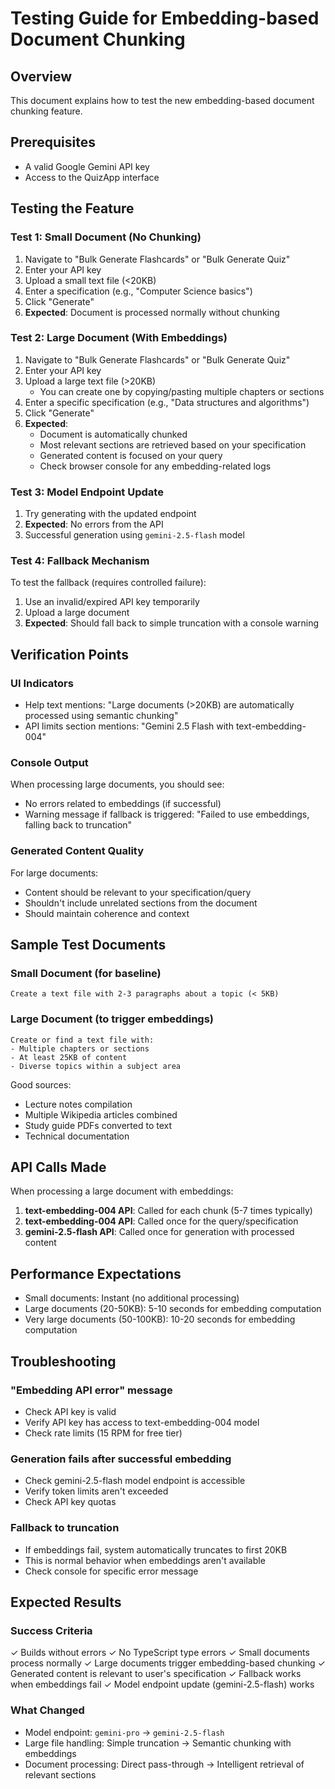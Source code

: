# Testing Guide for Embedding-based Document Chunking

## Overview
This document explains how to test the new embedding-based document chunking feature.

## Prerequisites
- A valid Google Gemini API key
- Access to the QuizApp interface

## Testing the Feature

### Test 1: Small Document (No Chunking)
1. Navigate to "Bulk Generate Flashcards" or "Bulk Generate Quiz"
2. Enter your API key
3. Upload a small text file (<20KB)
4. Enter a specification (e.g., "Computer Science basics")
5. Click "Generate"
6. **Expected**: Document is processed normally without chunking

### Test 2: Large Document (With Embeddings)
1. Navigate to "Bulk Generate Flashcards" or "Bulk Generate Quiz"
2. Enter your API key
3. Upload a large text file (>20KB)
   - You can create one by copying/pasting multiple chapters or sections
4. Enter a specific specification (e.g., "Data structures and algorithms")
5. Click "Generate"
6. **Expected**: 
   - Document is automatically chunked
   - Most relevant sections are retrieved based on your specification
   - Generated content is focused on your query
   - Check browser console for any embedding-related logs

### Test 3: Model Endpoint Update
1. Try generating with the updated endpoint
2. **Expected**: No errors from the API
3. Successful generation using `gemini-2.5-flash` model

### Test 4: Fallback Mechanism
To test the fallback (requires controlled failure):
1. Use an invalid/expired API key temporarily
2. Upload a large document
3. **Expected**: Should fall back to simple truncation with a console warning

## Verification Points

### UI Indicators
- Help text mentions: "Large documents (>20KB) are automatically processed using semantic chunking"
- API limits section mentions: "Gemini 2.5 Flash with text-embedding-004"

### Console Output
When processing large documents, you should see:
- No errors related to embeddings (if successful)
- Warning message if fallback is triggered: "Failed to use embeddings, falling back to truncation"

### Generated Content Quality
For large documents:
- Content should be relevant to your specification/query
- Shouldn't include unrelated sections from the document
- Should maintain coherence and context

## Sample Test Documents

### Small Document (for baseline)
```
Create a text file with 2-3 paragraphs about a topic (< 5KB)
```

### Large Document (to trigger embeddings)
```
Create or find a text file with:
- Multiple chapters or sections
- At least 25KB of content
- Diverse topics within a subject area
```

Good sources:
- Lecture notes compilation
- Multiple Wikipedia articles combined
- Study guide PDFs converted to text
- Technical documentation

## API Calls Made

When processing a large document with embeddings:
1. **text-embedding-004 API**: Called for each chunk (5-7 times typically)
2. **text-embedding-004 API**: Called once for the query/specification
3. **gemini-2.5-flash API**: Called once for generation with processed content

## Performance Expectations

- Small documents: Instant (no additional processing)
- Large documents (20-50KB): 5-10 seconds for embedding computation
- Very large documents (50-100KB): 10-20 seconds for embedding computation

## Troubleshooting

### "Embedding API error" message
- Check API key is valid
- Verify API key has access to text-embedding-004 model
- Check rate limits (15 RPM for free tier)

### Generation fails after successful embedding
- Check gemini-2.5-flash model endpoint is accessible
- Verify token limits aren't exceeded
- Check API key quotas

### Fallback to truncation
- If embeddings fail, system automatically truncates to first 20KB
- This is normal behavior when embeddings aren't available
- Check console for specific error message

## Expected Results

### Success Criteria
✓ Builds without errors
✓ No TypeScript type errors
✓ Small documents process normally
✓ Large documents trigger embedding-based chunking
✓ Generated content is relevant to user's specification
✓ Fallback works when embeddings fail
✓ Model endpoint update (gemini-2.5-flash) works

### What Changed
- Model endpoint: `gemini-pro` → `gemini-2.5-flash`
- Large file handling: Simple truncation → Semantic chunking with embeddings
- Document processing: Direct pass-through → Intelligent retrieval of relevant sections
